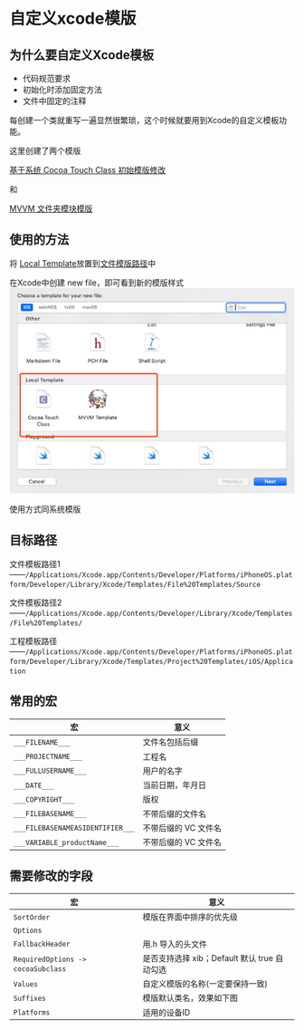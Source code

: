 # 自定义xcode模版

## 为什么要自定义Xcode模板

- 代码规范要求
- 初始化时添加固定方法
- 文件中固定的注释

每创建一个类就重写一遍显然很繁琐，这个时候就要用到Xcode的自定义模板功能。

这里创建了两个模版

[基于系统 Cocoa Touch Class 初始模版修改](./Local%20Template/MVVM%20Template.xctemplate)

和

[MVVM 文件夹模块模版](./Local%20Template/Cocoa%20Touch%20Class.xctemplate)

## 使用的方法

将 [Local Template](Local%20Template)放置到[文件模版路径](/Applications/Xcode.app/Contents/Developer/Platforms/iPhoneOS.platform/Developer/Library/Xcode/Templates/File%20Templates)中

在Xcode中创建 new file，即可看到新的模版样式
![](Asset/template_01.png)

使用方式同系统模版

## 目标路径

文件模板路径1——`/Applications/Xcode.app/Contents/Developer/Platforms/iPhoneOS.platform/Developer/Library/Xcode/Templates/File%20Templates/Source`

文件模板路径2——`/Applications/Xcode.app/Contents/Developer/Library/Xcode/Templates/File%20Templates/`

工程模板路径——`/Applications/Xcode.app/Contents/Developer/Platforms/iPhoneOS.platform/Developer/Library/Xcode/Templates/Project%20Templates/iOS/Application`

## 常用的宏

|宏|意义|
|---|---|
| `___FILENAME___`|文件名包括后缀|
| `___PROJECTNAME___`|工程名|
| `___FULLUSERNAME___`|用户的名字|
| `___DATE___`|当前日期，年月日|
| `___COPYRIGHT___`|版权|
| `___FILEBASENAME___`|不带后缀的文件名|
| `___FILEBASENAMEASIDENTIFIER___`|不带后缀的 VC 文件名|
| `___VARIABLE_productName___`|不带后缀的 VC 文件名|

## 需要修改的字段

|宏|意义|
|---|---|
| `SortOrder`|模版在界面中排序的优先级|
| `Options`||
| `FallbackHeader`|用.h 导入的头文件|
| `RequiredOptions -> cocoaSubclass`|是否支持选择 xib；Default 默认 true 自动勾选|
| `Values`|自定义模版的名称(一定要保持一致)|
| `Suffixes`|模版默认类名，效果如下图|
| `Platforms`|适用的设备ID|

